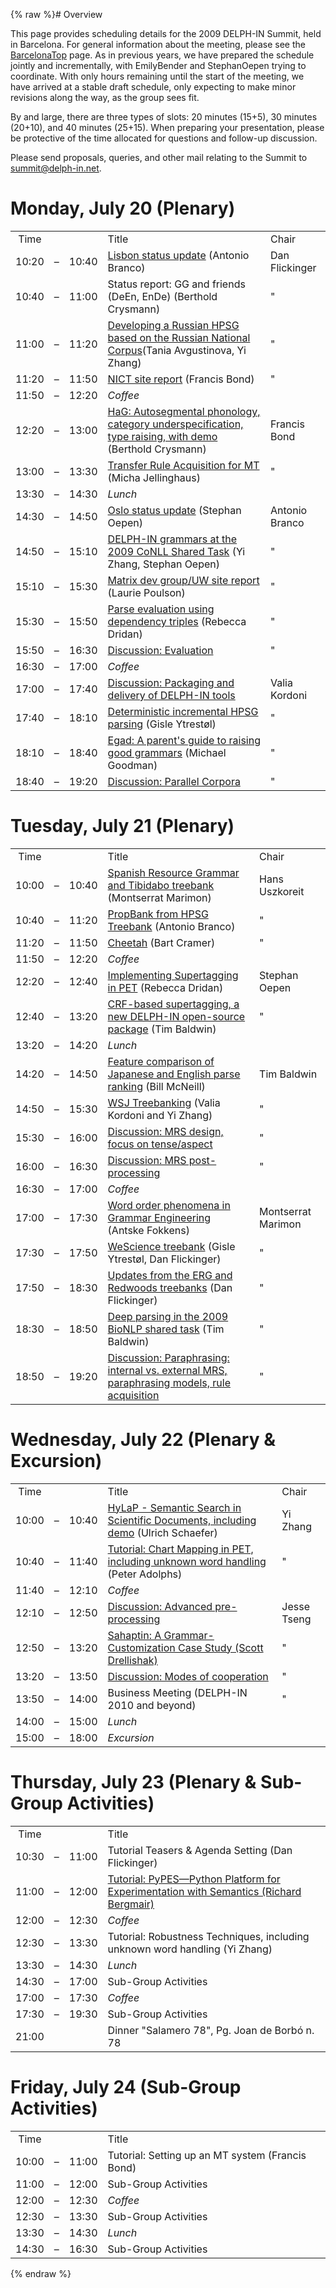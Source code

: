 {% raw %}# Overview

This page provides scheduling details for the 2009 DELPH-IN Summit, held
in Barcelona. For general information about the meeting, please see the
[BarcelonaTop](https://delph-in.github.io/docs/summits/BarcelonaTop) page. As in previous years, we have
prepared the schedule jointly and incrementally, with
EmilyBender and StephanOepen trying to
coordinate. With only hours remaining until the start of the meeting, we
have arrived at a stable draft schedule, only expecting to make minor
revisions along the way, as the group sees fit.

By and large, there are three types of slots: 20 minutes (15+5), 30
minutes (20+10), and 40 minutes (25+15). When preparing your
presentation, please be protective of the time allocated for questions
and follow-up discussion.

Please send proposals, queries, and other mail relating to the Summit to
summit@delph-in.net.

# Monday, July 20 (Plenary)

|       |     |       |                                                                                                                                                  |                |
|:-----:|:---:|:-----:|--------------------------------------------------------------------------------------------------------------------------------------------------|----------------|
| Time  |     |       | Title                                                                                                                                            | Chair          |
| 10:20 |  –  | 10:40 | [Lisbon status update](http://www.delph-in.net/2009/lisbon.pdf) (Antonio Branco)                                                                 | Dan Flickinger |
| 10:40 |  –  | 11:00 | Status report: GG and friends (DeEn, EnDe) (Berthold Crysmann)                                                                                   | "              |
| 11:00 |  –  | 11:20 | [Developing a Russian HPSG based on the Russian National Corpus](http://www.delph-in.net/2009/russian.pdf)(Tania Avgustinova, Yi Zhang)          | "              |
| 11:20 |  –  | 11:50 | [NICT site report](http://www.delph-in.net/2009/nict.pdf) (Francis Bond)                                                                         | "              |
| 11:50 |  –  | 12:20 | *Coffee*                                                                                                                                         |                |
| 12:20 |  –  | 13:00 | [HaG: Autosegmental phonology, category underspecification, type raising, with demo](http://www.delph-in.net/2009/hausa.pdf) (Berthold Crysmann) | Francis Bond   |
| 13:00 |  –  | 13:30 | [Transfer Rule Acquisition for MT](http://www.delph-in.net/2009/micha.pdf) (Micha Jellinghaus)                                                   | "              |
| 13:30 |  –  | 14:30 | *Lunch*                                                                                                                                          |                |
| 14:30 |  –  | 14:50 | [Oslo status update](http://www.delph-in.net/2009/oslo.pdf) (Stephan Oepen)                                                                      | Antonio Branco |
| 14:50 |  –  | 15:10 | [DELPH-IN grammars at the 2009 CoNLL Shared Task](http://www.delph-in.net/2009/conll.pdf) (Yi Zhang, Stephan Oepen)                              | "              |
| 15:10 |  –  | 15:30 | [Matrix dev group/UW site report](http://www.delph-in.net/2009/uw.pdf) (Laurie Poulson)                                                          | "              |
| 15:30 |  –  | 15:50 | [Parse evaluation using dependency triples](http://www.delph-in.net/2009/triples.pdf) (Rebecca Dridan)                                           | "              |
| 15:50 |  –  | 16:30 | [Discussion: Evaluation](https://delph-in.github.io/docs/summits/BarcelonaEvaluation)                                                                                                    | "              |
| 16:30 |  –  | 17:00 | *Coffee*                                                                                                                                         |                |
| 17:00 |  –  | 17:40 | [Discussion: Packaging and delivery of DELPH-IN tools](https://delph-in.github.io/docs/summits/BarcelonaPackaging)                                                                       | Valia Kordoni  |
| 17:40 |  –  | 18:10 | [Deterministic incremental HPSG parsing](http://www.delph-in.net/2009/gisle.pdf) (Gisle Ytrestøl)                                                | "              |
| 18:10 |  –  | 18:40 | [Egad: A parent's guide to raising good grammars](http://www.delph-in.net/2009/michael.pdf) (Michael Goodman)                                    | "              |
| 18:40 |  –  | 19:20 | [Discussion: Parallel Corpora](https://delph-in.github.io/docs/summits/BarcelonaCorpora)                                                                                                 | "              |

# Tuesday, July 21 (Plenary)

|       |     |       |                                                                                                                     |                    |
|:-----:|:---:|:-----:|---------------------------------------------------------------------------------------------------------------------|--------------------|
| Time  |     |       | Title                                                                                                               | Chair              |
| 10:00 |  –  | 10:40 | [Spanish Resource Grammar and Tibidabo treebank](http://www.delph-in.net/2009/srg.pdf) (Montserrat Marimon)         | Hans Uszkoreit     |
| 10:40 |  –  | 11:20 | [PropBank from HPSG Treebank](http://www.delph-in.net/2009/cintil.pdf) (Antonio Branco)                             | "                  |
| 11:20 |  –  | 11:50 | [Cheetah](http://www.delph-in.net/2009/bart.pdf) (Bart Cramer)                                                      | "                  |
| 11:50 |  –  | 12:20 | *Coffee*                                                                                                            |                    |
| 12:20 |  –  | 12:40 | [Implementing Supertagging in PET](http://www.delph-in.net/2009/rebecca.pdf) (Rebecca Dridan)                       | Stephan Oepen      |
| 12:40 |  –  | 13:20 | [CRF-based supertagging, a new DELPH-IN open-source package](http://www.delph-in.net/2009/crf.pdf) (Tim Baldwin)    | "                  |
| 13:20 |  –  | 14:20 | *Lunch*                                                                                                             |                    |
| 14:20 |  –  | 14:50 | [Feature comparison of Japanese and English parse ranking](http://www.delph-in.net/2009/bill.pdf) (Bill McNeill)    | Tim Baldwin        |
| 14:50 |  –  | 15:30 | [WSJ Treebanking](http://www.delph-in.net/2009/wsj.pdf) (Valia Kordoni and Yi Zhang)                                | "                  |
| 15:30 |  –  | 16:00 | [Discussion: MRS design, focus on tense/aspect](https://delph-in.github.io/docs/summits/BarcelonaSemantics)                                                 | "                  |
| 16:00 |  –  | 16:30 | [Discussion: MRS post-processing](https://delph-in.github.io/docs/summits/BarcelonaPostprocessing)                                                          | "                  |
| 16:30 |  –  | 17:00 | *Coffee*                                                                                                            |                    |
| 17:00 |  –  | 17:30 | [Word order phenomena in Grammar Engineering](http://www.delph-in.net/2009/antske.pdf) (Antske Fokkens)             | Montserrat Marimon |
| 17:30 |  –  | 17:50 | [WeScience treebank](http://www.delph-in.net/2009/wescience.pdf) (Gisle Ytrestøl, Dan Flickinger)                   | "                  |
| 17:50 |  –  | 18:30 | [Updates from the ERG and Redwoods treebanks](http://www.delph-in.net/2009/erg.pdf) (Dan Flickinger)                | "                  |
| 18:30 |  –  | 18:50 | [Deep parsing in the 2009 BioNLP shared task](http://www.delph-in.net/2009/bionlp.pdf) (Tim Baldwin)                | "                  |
| 18:50 |  –  | 19:20 | [Discussion: Paraphrasing: internal vs. external MRS, paraphrasing models, rule acquisition](https://delph-in.github.io/docs/summits/BarcelonaParaphrasing) | "                  |

# Wednesday, July 22 (Plenary & Excursion)

|       |     |       |                                                                                                                             |             |
|:-----:|:---:|:-----:|-----------------------------------------------------------------------------------------------------------------------------|-------------|
| Time  |     |       | Title                                                                                                                       | Chair       |
| 10:00 |  –  | 10:40 | [HyLaP - Semantic Search in Scientific Documents, including demo](http://www.delph-in.net/2009/hylap.pdf) (Ulrich Schaefer) | Yi Zhang    |
| 10:40 |  –  | 11:40 | [Tutorial: Chart Mapping in PET, including unknown word handling](http://www.delph-in.net/2009/cm.pdf) (Peter Adolphs)      | "           |
| 11:40 |  –  | 12:10 | *Coffee*                                                                                                                    |             |
| 12:10 |  –  | 12:50 | [Discussion: Advanced pre-processing](https://delph-in.github.io/docs/summits/BarcelonaPreprocessing)                                                               | Jesse Tseng |
| 12:50 |  –  | 13:20 | [Sahaptin: A Grammar-Customization Case Study (Scott Drellishak)](http://www.delph-in.net/2009/scott.pdf)                   | "           |
| 13:20 |  –  | 13:50 | [Discussion: Modes of cooperation](https://delph-in.github.io/docs/summits/BarcelonaCooperation)                                                                    | "           |
| 13:50 |  –  | 14:00 | Business Meeting (DELPH-IN 2010 and beyond)                                                                                 | "           |
| 14:00 |  –  | 15:00 | *Lunch*                                                                                                                     |             |
| 15:00 |  –  | 18:00 | *Excursion*                                                                                                                 |             |

# Thursday, July 23 (Plenary & Sub-Group Activities)

|       |     |       |                                                                                                                                           |
|:-----:|:---:|:-----:|-------------------------------------------------------------------------------------------------------------------------------------------|
| Time  |     |       | Title                                                                                                                                     |
| 10:30 |  –  | 11:00 | Tutorial Teasers & Agenda Setting (Dan Flickinger)                                                                                        |
| 11:00 |  –  | 12:00 | [Tutorial: PyPES—Python Platform for Experimentation with Semantics (Richard Bergmair)](http://www.semantilog.org/pypesdoc/tutorial.html) |
| 12:00 |  –  | 12:30 | *Coffee*                                                                                                                                  |
| 12:30 |  –  | 13:30 | Tutorial: Robustness Techniques, including unknown word handling (Yi Zhang)                                                               |
| 13:30 |  –  | 14:30 | *Lunch*                                                                                                                                   |
| 14:30 |  –  | 17:00 | Sub-Group Activities                                                                                                                      |
| 17:00 |  –  | 17:30 | *Coffee*                                                                                                                                  |
| 17:30 |  –  | 19:30 | Sub-Group Activities                                                                                                                      |
| 21:00 |     |       | Dinner "Salamero 78", Pg. Joan de Borbó n. 78                                                                                             |

# Friday, July 24 (Sub-Group Activities)

|       |     |       |                                                  |
|:-----:|:---:|:-----:|--------------------------------------------------|
| Time  |     |       | Title                                            |
| 10:00 |  –  | 11:00 | Tutorial: Setting up an MT system (Francis Bond) |
| 11:00 |  –  | 12:00 | Sub-Group Activities                             |
| 12:00 |  –  | 12:30 | *Coffee*                                         |
| 12:30 |  –  | 13:30 | Sub-Group Activities                             |
| 13:30 |  –  | 14:30 | *Lunch*                                          |
| 14:30 |  –  | 16:30 | Sub-Group Activities                             |
<update date omitted for speed>{% endraw %}